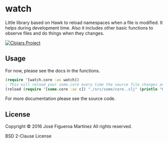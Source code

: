 # watch

Little library based on Hawk to reload namespaces when a file is modified.
It helps during development time. Also it includes other basic functions
to observe files and do things when they changes.

[![Clojars Project](https://img.shields.io/clojars/v/jfigueroama/watch.svg)](https://clojars.org/jfigueroama/watch)

## Usage

For now, please see the docs in the functions.

```clojure
(require '[watch.core :as watch])
; This will reload your some.core every time the source file changes and also will print Hello and Bye.
(reload (require '[some.core :as c]) "./src/some/core..clj" (println "Hello") (println "Bye"))
```

For more documentation please see the source code.

## License

Copyright © 2016 José Figueroa Martínez
All rights reserved.

BSD 2-Clause License

